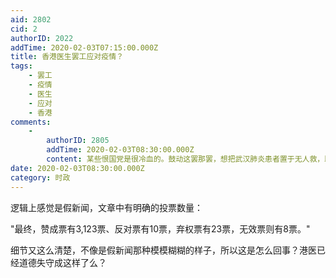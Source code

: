 ```yaml
---
aid: 2802
cid: 2
authorID: 2022
addTime: 2020-02-03T07:15:00.000Z
title: 香港医生罢工应对疫情？
tags:
    - 罢工
    - 疫情
    - 医生
    - 应对
    - 香港
comments:
    -
        authorID: 2805
        addTime: 2020-02-03T08:30:00.000Z
        content: 某些恨国党是很冷血的。鼓动这罢那罢，想把武汉肺炎患者置于无人救，助救护，救治的死地绝境。
date: 2020-02-03T08:30:00.000Z
category: 时政
---
```


逻辑上感觉是假新闻，文章中有明确的投票数量：

"最终，赞成票有3,123票、反对票有10票，弃权票有23票，无效票则有8票。"

细节又这么清楚，不像是假新闻那种模模糊糊的样子，所以这是怎么回事？港医已经道德失守成这样了么？
